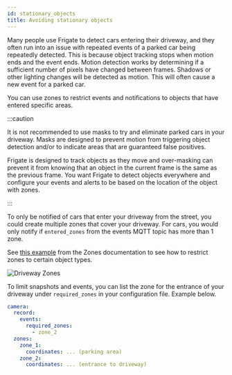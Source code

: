 ```yaml
---
id: stationary_objects
title: Avoiding stationary objects
---
```


Many people use Frigate to detect cars entering their driveway, and they often run into an issue with repeated events of a parked car being repeatedly detected. This is because object tracking stops when motion ends and the event ends. Motion detection works by determining if a sufficient number of pixels have changed between frames. Shadows or other lighting changes will be detected as motion. This will often cause a new event for a parked car.

You can use zones to restrict events and notifications to objects that have entered specific areas.

:::caution

It is not recommended to use masks to try and eliminate parked cars in your driveway. Masks are designed to prevent motion from triggering object detection and/or to indicate areas that are guaranteed false positives.

Frigate is designed to track objects as they move and over-masking can prevent it from knowing that an object in the current frame is the same as the previous frame. You want Frigate to detect objects everywhere and configure your events and alerts to be based on the location of the object with zones.

:::

To only be notified of cars that enter your driveway from the street, you could create multiple zones that cover your driveway. For cars, you would only notify if `entered_zones` from the events MQTT topic has more than 1 zone.

See [this example](/configuration/zones#restricting-zones-to-specific-objects) from the Zones documentation to see how to restrict zones to certain object types.

![Driveway Zones](/img/driveway_zones-min.png)

To limit snapshots and events, you can list the zone for the entrance of your driveway under `required_zones` in your configuration file. Example below.

```yaml
camera:
  record:
    events:
      required_zones:
        - zone_2
  zones:
    zone_1:
      coordinates: ... (parking area)
    zone_2:
      coordinates: ... (entrance to driveway)
```
